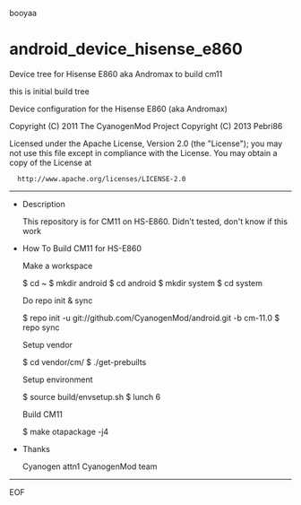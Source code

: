 booyaa


android_device_hisense_e860
===========================

Device tree for Hisense E860 aka Andromax to build cm11

this is initial build tree

Device configuration for the Hisense E860 (aka Andromax)

Copyright (C) 2011 The CyanogenMod Project
Copyright (C) 2013 Pebri86

 Licensed under the Apache License, Version 2.0 (the "License");
 you may not use this file except in compliance with the License.
 You may obtain a copy of the License at

      http://www.apache.org/licenses/LICENSE-2.0

------------------------------------------------------------------


* Description

  This repository is for CM11 on HS-E860.
  Didn't tested, don't know if this work


* How To Build CM11 for HS-E860

  Make a workspace

  $ cd ~
  $ mkdir android
  $ cd android
  $ mkdir system
  $ cd system


  Do repo init & sync

  $ repo init -u git://github.com/CyanogenMod/android.git -b cm-11.0
  $ repo sync 

  Setup vendor

  $ cd vendor/cm/
  $ ./get-prebuilts

  Setup environment

  $ source build/envsetup.sh
  $ lunch 6


  Build CM11

  $ make otapackage -j4


* Thanks

  Cyanogen
  attn1
  CyanogenMod team

----
EOF

